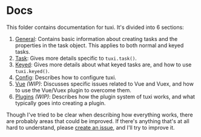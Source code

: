 # Docs

This folder contains documentation for tuxi. It's divided into 6 sections:

1. [General](general.md): Contains basic information about creating tasks and the properties in the task object. This applies to both normal and keyed tasks.
2. [Task](task.md): Gives more details specific to `tuxi.task()`.
3. [Keyed](keyed.md): Gives more details about what keyed tasks are, and how to use `tuxi.keyed()`.
4. [Config](config.md): Describes how to configure tuxi.
5. [Vue](vue.md) _(WIP)_: Discusses specific issues related to Vue and Vuex, and how to use the Vue/Vuex plugin to overcome them.
6. [Plugins](vue.md) _(WIP)_: Describes how the plugin system of tuxi works, and what typically goes into creating a plugin.

Though I've tried to be clear when describing how everything works, there are probably areas that could be improved. If there's anything that's at all hard to understand, please [create an issue](https://github.com/superMDguy/tuxi/issues/new), and I'll try to improve it.
